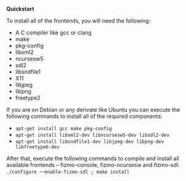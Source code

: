 

**Quickstart**  





To install all of the frontends, you will need the following:     

 - A C compiler like gcc or clang
 - make
 - pkg-config
 - libxml2
 - ncursesw5
 - sdl2
 - libsndfile1
 - X11
 - libjpeg
 - libpng
 - freetype2



If you are on Debian or any derivate like Ubuntu you can execute the following commands to install all of the required components:

 - `apt-get install gcc make pkg-config`
 - `apt-get install libxml2-dev libncursesw5-dev libsdl2-dev`
 - `apt-get install libsndfile1-dev libjpeg-dev libpng-dev libfreetype6-dev`



After that, execute the following commands to compile and install all available frontends – fizmo-console, fizmo-ncursesw and fizmo-sdl:  
`./configure `--`enable-fizmo-sdl ; make install`

